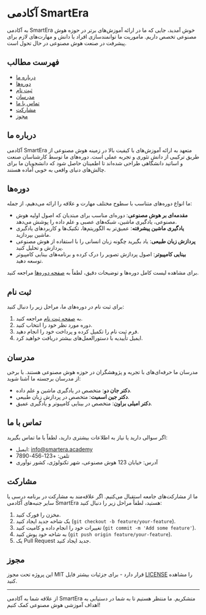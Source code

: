 # آکادمی SmartEra

به آکادمی SmartEra خوش آمدید، جایی که ما در ارائه آموزش‌های برتر در حوزه هوش مصنوعی تخصص داریم. ماموریت ما توانمندسازی افراد با دانش و مهارت‌های لازم برای پیشرفت در صنعت هوش مصنوعی در حال تحول است.

## فهرست مطالب

- [درباره ما](#درباره-ما)
- [دوره‌ها](#دوره‌ها)
- [ثبت نام](#ثبت-نام)
- [مدرسان](#مدرسان)
- [تماس با ما](#تماس-با-ما)
- [مشارکت](#مشارکت)
- [مجوز](#مجوز)

## درباره ما

آکادمی SmartEra متعهد به ارائه آموزش‌های با کیفیت بالا در زمینه هوش مصنوعی از طریق ترکیبی از دانش تئوری و تجربه عملی است. دوره‌های ما توسط کارشناسان صنعت و اساتید دانشگاهی طراحی شده‌اند تا اطمینان حاصل شود که دانشجویان ما برای چالش‌های دنیای واقعی به خوبی آماده هستند.

## دوره‌ها

ما انواع دوره‌های متناسب با سطوح مختلف مهارت و علاقه را ارائه می‌دهیم، از جمله:

- **مقدمه‌ای بر هوش مصنوعی**: دوره‌ای مناسب برای مبتدیان که اصول اولیه هوش مصنوعی، یادگیری ماشین، شبکه‌های عصبی و علم داده را پوشش می‌دهد.
- **یادگیری ماشین پیشرفته**: عمیق‌تر به الگوریتم‌ها، تکنیک‌ها و کاربردهای یادگیری ماشین بپردازید.
- **پردازش زبان طبیعی**: یاد بگیرید چگونه زبان انسانی را با استفاده از هوش مصنوعی پردازش و تحلیل کنید.
- **بینایی کامپیوتر**: اصول پردازش تصویر را درک کرده و برنامه‌های بینایی کامپیوتر توسعه دهید.

برای مشاهده لیست کامل دوره‌ها و توضیحات دقیق، لطفاً به [صفحه دوره‌ها](#) مراجعه کنید.

## ثبت نام

برای ثبت نام در دوره‌های ما، مراحل زیر را دنبال کنید:

1. به [صفحه ثبت نام](#) مراجعه کنید.
2. دوره مورد نظر خود را انتخاب کنید.
3. فرم ثبت نام را تکمیل کرده و پرداخت خود را انجام دهید.
4. ایمیل تأییدیه با دستورالعمل‌های بیشتر دریافت خواهید کرد.

## مدرسان

مدرسان ما حرفه‌ای‌های با تجربه و پژوهشگران در حوزه هوش مصنوعی هستند. با برخی از مدرسان برجسته ما آشنا شوید:

- **دکتر جان دو**: متخصص در یادگیری ماشین و علم داده.
- **دکتر جین اسمیت**: متخصص در پردازش زبان طبیعی.
- **دکتر امیلی براون**: متخصص در بینایی کامپیوتر و یادگیری عمیق.

## تماس با ما

اگر سوالی دارید یا نیاز به اطلاعات بیشتری دارید، لطفاً با ما تماس بگیرید:

- ایمیل: [info@smartera.academy](mailto:info@smartera.academy)
- تلفن: +123-456-7890
- آدرس: خیابان 123 هوش مصنوعی، شهر تکنولوژی، کشور نوآوری

## مشارکت

ما از مشارکت‌های جامعه استقبال می‌کنیم. اگر علاقه‌مند به مشارکت در برنامه درسی یا سایر جنبه‌های آکادمی SmartEra هستید، لطفاً مراحل زیر را دنبال کنید:

1. مخزن را فورک کنید.
2. یک شاخه جدید ایجاد کنید (`git checkout -b feature/your-feature`).
3. تغییرات خود را انجام داده و کامیت کنید (`git commit -m 'Add some feature'`).
4. به شاخه خود پوش کنید (`git push origin feature/your-feature`).
5. یک Pull Request جدید ایجاد کنید.

## مجوز

این پروژه تحت مجوز MIT قرار دارد - برای جزئیات بیشتر فایل [LICENSE](LICENSE) را مشاهده کنید.

---

از علاقه شما به آکادمی SmartEra متشکریم. ما منتظر هستیم تا به شما در دستیابی به اهداف آموزشی هوش مصنوعی کمک کنیم!
